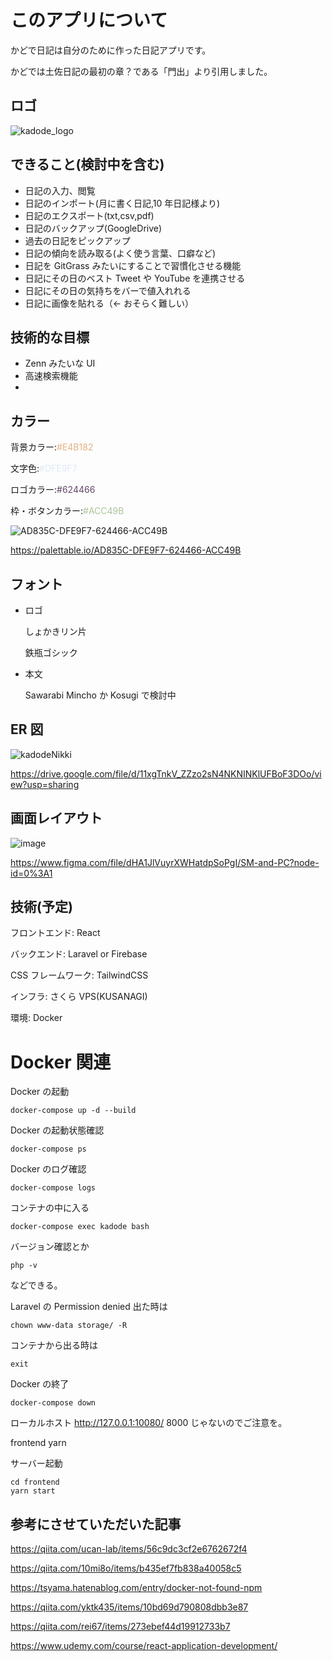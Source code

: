 # このアプリについて

かどで日記は自分のために作った日記アプリです。

かどでは土佐日記の最初の章？である「門出」より引用しました。

## ロゴ

![kadode_logo](https://user-images.githubusercontent.com/63891531/103437865-f165e600-4c6f-11eb-8d7b-70669e479706.png)

## できること(検討中を含む)

- 日記の入力、閲覧
- 日記のインポート(月に書く日記,10 年日記様より)
- 日記のエクスポート(txt,csv,pdf)
- 日記のバックアップ(GoogleDrive)
- 過去の日記をピックアップ
- 日記の傾向を読み取る(よく使う言葉、口癖など)
- 日記を GitGrass みたいにすることで習慣化させる機能
- 日記にその日のベスト Tweet や YouTube を連携させる
- 日記にその日の気持ちをバーで値入れれる
- 日記に画像を貼れる（← おそらく難しい）

## 技術的な目標

- Zenn みたいな UI
- 高速検索機能
-

## カラー

背景カラー:<span style="color:#E4B182">#E4B182</span>

文字色:<span style="color:#DFE9F7">#DFE9F7</span>

ロゴカラー:<span style="color:#624466">#624466</span>

枠・ボタンカラー:<span style="color:#ACC49B">#ACC49B</span>

![AD835C-DFE9F7-624466-ACC49B](https://user-images.githubusercontent.com/63891531/103437377-633b3100-4c6a-11eb-8f16-a651b6c65499.png)

https://palettable.io/AD835C-DFE9F7-624466-ACC49B

## フォント

- ロゴ

  しょかきリン片

  鉄瓶ゴシック

- 本文

  Sawarabi Mincho か Kosugi で検討中

## ER 図

![kadodeNikki](https://user-images.githubusercontent.com/63891531/103432618-4f211080-4c25-11eb-9e56-756310fb007b.png)

https://drive.google.com/file/d/11xgTnkV_ZZzo2sN4NKNINKlUFBoF3DOo/view?usp=sharing

## 画面レイアウト

![image](https://user-images.githubusercontent.com/63891531/103432630-84c5f980-4c25-11eb-9907-2c417adae0d8.png)

https://www.figma.com/file/dHA1JlVuyrXWHatdpSoPgI/SM-and-PC?node-id=0%3A1

## 技術(予定)

フロントエンド: React

バックエンド: Laravel or Firebase

CSS フレームワーク: TailwindCSS

インフラ: さくら VPS(KUSANAGI)

環境: Docker

# Docker 関連

Docker の起動

```
docker-compose up -d --build
```

Docker の起動状態確認

```
docker-compose ps
```

Docker のログ確認

```
docker-compose logs
```

コンテナの中に入る

```
docker-compose exec kadode bash
```

バージョン確認とか

```
php -v
```

などできる。

Laravel の Permission denied 出た時は

```
chown www-data storage/ -R
```

コンテナから出る時は

```
exit
```

Docker の終了

```
docker-compose down
```

ローカルホスト
http://127.0.0.1:10080/
8000 じゃないのでご注意を。

frontend yarn

サーバー起動

```
cd frontend
yarn start
```

## 参考にさせていただいた記事

https://qiita.com/ucan-lab/items/56c9dc3cf2e6762672f4

https://qiita.com/10mi8o/items/b435ef7fb838a40058c5

https://tsyama.hatenablog.com/entry/docker-not-found-npm

https://qiita.com/yktk435/items/10bd69d790808dbb3e87

https://qiita.com/rei67/items/273ebef44d19912733b7

https://www.udemy.com/course/react-application-development/
